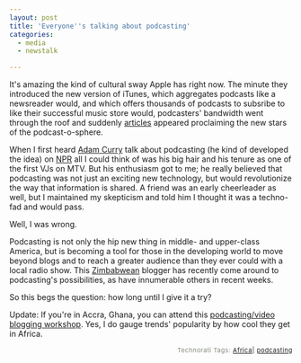 ```yaml
---
layout: post
title: 'Everyone''s talking about podcasting'
categories:
  - media
  - newstalk

---
```


It's amazing the kind of cultural sway Apple has right now.  The minute they introduced the new version of iTunes, which aggregates podcasts like a newsreader would, and which offers thousands of podcasts to subsribe to like their successful music store would, podcasters' bandwidth went through the roof and suddenly <a href="http://wired.com/news/digiwood/0,1412,68185,00.html?tw=wn_tophead_1">articles</a> appeared proclaiming the new stars of the podcast-o-sphere.  

When I first heard <a href="http://www.curry.com/">Adam Curry</a> talk about podcasting (he kind of developed the idea) on <a href="http://www.npr.org/templates/story/story.php?storyId=4472935">NPR</a> all I could think of was his big hair and his tenure as one of the first VJs on MTV.  But his enthusiasm got to me; he really believed that podcasting was not just an exciting new technology, but would revolutionize the way that information is shared.  A friend was an early cheerleader as well, but I maintained my skepticism and told him I thought it was a techno-fad and would pass.

Well, I was wrong. 

Podcasting is not only the hip new thing in middle- and upper-class America, but is becoming a tool for those in the developing world to move beyond blogs and to reach a greater audience than they ever could with a local radio show.  This <a href="http://www.schanda.co.za/blog/PermaLink.aspx?guid=4431056e-b515-483f-8a91-05b81dc8598e">Zimbabwean</a> blogger has recently come around to podcasting's possibilities, as have innumerable others in recent weeks.

So this begs the question: how long until I give it a try?

Update: If you're in Accra, Ghana, you can attend this <a href="http://cyber.law.harvard.edu/globalvoices/2005/07/15/podcastingvideo-blogging-workshop-in-accra-next-thursday/">podcasting/video blogging workshop</a>.  Yes, I do gauge trends' popularity by how cool they get in Africa.





<!-- technorati tags start --><p style="text-align:right;font-size:11px;letter-spacing:.05em;color:#808979;">Technorati Tags: <a href="http://technorati.com/tag/Africa" rel="tag">Africa</a><strong>|</strong> <a href="http://technorati.com/tag/podcasting" rel="tag">podcasting</a></p><!-- technorati tags end -->
